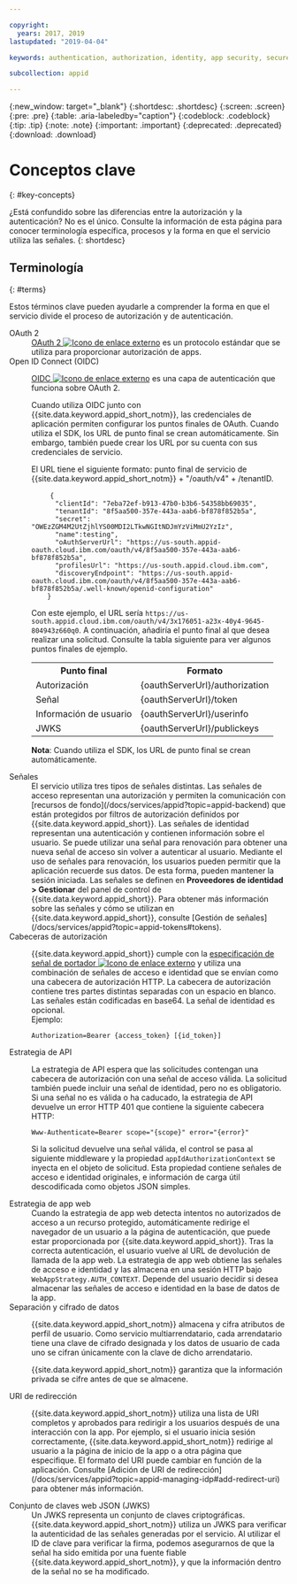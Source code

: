 ```yaml
---

copyright:
  years: 2017, 2019
lastupdated: "2019-04-04"

keywords: authentication, authorization, identity, app security, secure, access, tokens

subcollection: appid

---
```


{:new_window: target="_blank"}
{:shortdesc: .shortdesc}
{:screen: .screen}
{:pre: .pre}
{:table: .aria-labeledby="caption"}
{:codeblock: .codeblock}
{:tip: .tip}
{:note: .note}
{:important: .important}
{:deprecated: .deprecated}
{:download: .download}

# Conceptos clave
{: #key-concepts}

¿Está confundido sobre las diferencias entre la autorización y la autenticación? No es el único. Consulte la información de esta página para conocer terminología específica, procesos y la forma en que el servicio utiliza las señales.
{: shortdesc}


## Terminología
{: #terms}

Estos términos clave pueden ayudarle a comprender la forma en que el servicio divide el proceso de autorización y de autenticación.

<dl>
  <dt>OAuth 2</dt>
    <dd><a href="https://tools.ietf.org/html/rfc6749" target="_blank">OAuth 2 <img src="../../icons/launch-glyph.svg" alt="Icono de enlace externo"></a> es un protocolo estándar que se utiliza para proporcionar autorización de apps.</dd>
  <dt>Open ID Connect (OIDC)</dt>
    <dd><p><a href="http://openid.net/developers/specs/" target="_blank">OIDC <img src="../../icons/launch-glyph.svg" alt="Icono de enlace externo"></a> es una capa de autenticación que funciona sobre OAuth 2.</p>
    <p>Cuando utiliza OIDC junto con {{site.data.keyword.appid_short_notm}}, las credenciales de aplicación permiten configurar los puntos finales de OAuth. Cuando utiliza el SDK, los URL de punto final se crean automáticamente. Sin embargo, también puede crear los URL por su cuenta con sus credenciales de servicio.</p> <p>El URL tiene el siguiente formato: punto final de servicio de {{site.data.keyword.appid_short_notm}} + "/oauth/v4" + /tenantID.</p>
    <p><pre class="codeblock">
    <code>{
      "clientId": "7eba72ef-b913-47b0-b3b6-54358bb69035",
      "tenantId": "8f5aa500-357e-443a-aab6-bf878f852b5a",
      "secret": "OWEzZGM4M2UtZjhlYS00MDI2LTkwNGItNDJmYzViMmU2YzIz",
      "name":testing",
      "oAuthServerUrl": "https://us-south.appid-oauth.cloud.ibm.com/oauth/v4/8f5aa500-357e-443a-aab6-bf878f852b5a",
      "profilesUrl": "https://us-south.appid.cloud.ibm.com",
      "discoveryEndpoint": "https://us-south.appid-oauth.cloud.ibm.com/oauth/v4/8f5aa500-357e-443a-aab6-bf878f852b5a/.well-known/openid-configuration"
    }</code></pre></p>
    <p>Con este ejemplo, el URL sería <code>https://us-south.appid.cloud.ibm.com/oauth/v4/3x176051-a23x-40y4-9645-804943z660q0</code>. A continuación, añadiría el punto final al que desea realizar una solicitud. Consulte la tabla siguiente para ver algunos puntos finales de ejemplo.</p>
    <table>
      <tr>
        <th>Punto final</th>
        <th>Formato</th>
      </tr>
      <tr>
        <td>Autorización</td>
        <td>{oauthServerUrl}/authorization</td>
      </tr>
      <tr>
        <td>Señal</td>
        <td>{oauthServerUrl}/token</td>
      </tr>
      <tr>
        <td>Información de usuario</td>
        <td>{oauthServerUrl}/userinfo</td>
      </tr>
      <tr>
        <td>JWKS</td>
        <td>{oauthServerUrl}/publickeys</td>
      </tr>
    </table>
    <p><strong>Nota</strong>: Cuando utiliza el SDK, los URL de punto final se crean automáticamente.</p></dd>
  <dt>Señales</dt>
    <dd>El servicio utiliza tres tipos de señales distintas. Las señales de acceso representan una autorización y permiten la comunicación con [recursos de fondo](/docs/services/appid?topic=appid-backend) que están protegidos por filtros de autorización definidos por {{site.data.keyword.appid_short}}. Las señales de identidad representan una autenticación y contienen información sobre el usuario. Se puede utilizar una señal para renovación para obtener una nueva señal de acceso sin volver a autenticar al usuario. Mediante el uso de señales para renovación, los usuarios pueden permitir que la aplicación recuerde sus datos. De esta forma, pueden mantener la sesión iniciada. Las señales se definen en <b>Proveedores de identidad > Gestionar</b> del panel de control de {{site.data.keyword.appid_short}}. Para obtener más información sobre las señales y cómo se utilizan en {{site.data.keyword.appid_short}}, consulte [Gestión de señales](/docs/services/appid?topic=appid-tokens#tokens).
  </dd>
  <dt>Cabeceras de autorización</dt>
    <dd><p>{{site.data.keyword.appid_short}} cumple con la <a href="https://tools.ietf.org/html/rfc6750" target="blank">especificación de señal de portador <img src="../../icons/launch-glyph.svg" alt="Icono de enlace externo"></a> y utiliza una combinación de señales de acceso e identidad que se envían como una cabecera de autorización HTTP. La cabecera de autorización contiene tres partes distintas separadas con un espacio en blanco. Las señales están codificadas en base64. La señal de identidad es opcional.</br>
    Ejemplo:</p>
    <pre><code>Authorization=Bearer {access_token} [{id_token}]</code></pre></dd>
  <dt>Estrategia de API</dt>
    <dd><p>La estrategia de API espera que las solicitudes contengan una cabecera de autorización con una señal de acceso válida. La solicitud también puede incluir una señal de identidad, pero no es obligatorio. Si una señal no es válida o ha caducado, la estrategia de API devuelve un error HTTP 401 que contiene la siguiente cabecera HTTP:</p> <pre><code>Www-Authenticate=Bearer scope="{scope}" error="{error}"</code></pre>
    <p>Si la solicitud devuelve una señal válida, el control se pasa al siguiente middleware y la propiedad <code>appIdAuthorizationContext</code> se inyecta en el objeto de solicitud. Esta propiedad contiene señales de acceso e identidad originales, e información de carga útil descodificada como objetos JSON simples.</dd>
  <dt>Estrategia de app web</dt>
    <dd>Cuando la estrategia de app web detecta intentos no autorizados de acceso a un recurso protegido, automáticamente redirige el navegador de un usuario a la página de autenticación, que puede estar proporcionada por {{site.data.keyword.appid_short}}. Tras la correcta autenticación, el usuario vuelve al URL de devolución de llamada de la app web. La estrategia de app web obtiene las señales de acceso e identidad y las almacena en una sesión HTTP bajo <code>WebAppStrategy.AUTH_CONTEXT</code>. Depende del usuario decidir si desea almacenar las señales de acceso e identidad en la base de datos de la app.</dd>
  <dt>Separación y cifrado de datos</dt>
    <dd><p>{{site.data.keyword.appid_short_notm}} almacena y cifra atributos de perfil de usuario. Como servicio multiarrendatario, cada arrendatario tiene una clave de cifrado designada y los datos de usuario de cada uno se cifran únicamente con la clave de dicho arrendatario.</p>
    <p>{{site.data.keyword.appid_short_notm}} garantiza que la información privada se cifre antes de que se almacene.</p></dd>
  <dt>URI de redirección</dt>
    <dd><p>{{site.data.keyword.appid_short_notm}} utiliza una lista de URI completos y aprobados para redirigir a los usuarios después de una interacción con la app. Por ejemplo, si el usuario inicia sesión correctamente, {{site.data.keyword.appid_short_notm}} redirige al usuario a la página de inicio de la app o a otra página que especifique. El formato del URI puede cambiar en función de la aplicación. Consulte [Adición de URI de redirección](/docs/services/appid?topic=appid-managing-idp#add-redirect-uri) para obtener más información.</p></dd>
  <dt>Conjunto de claves web JSON (JWKS)</dt>
    <dd>Un JWKS representa un conjunto de claves criptográficas. {{site.data.keyword.appid_short_notm}} utiliza un JWKS para verificar la autenticidad de las señales generadas por el servicio. Al utilizar el ID de clave para verificar la firma, podemos asegurarnos de que la señal ha sido emitida por una fuente fiable {{site.data.keyword.appid_short_notm}}, y que la información dentro de la señal no se ha modificado.</dd>
</dl>

